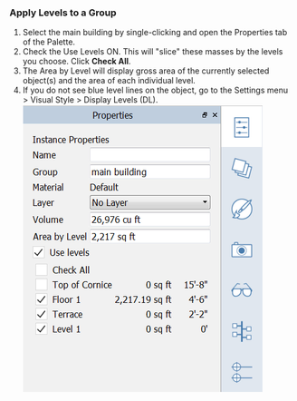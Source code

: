 ### Apply Levels to a Group
1. Select the main building by single-clicking and open the Properties tab of the Palette.
2. Check the Use Levels ON. This will "slice" these masses by the levels you choose. Click **Check All**.
3. The Area by Level will display gross area of the currently selected object(s) and the area of each individual level.
4. If you do not see blue level lines on the object, go to the Settings menu &gt; Visual Style &gt; Display Levels (DL). ![](./images/8b2036b8-b627-44a2-ada8-b901cdb380d2.png)
